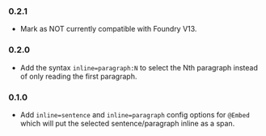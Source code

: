 ### 0.2.1

- Mark as NOT currently compatible with Foundry V13.

### 0.2.0

- Add the syntax `inline=paragraph:N` to select the Nth paragraph instead of only reading the first paragraph.

### 0.1.0

- Add `inline=sentence` and `inline=paragraph` config options for `@Embed` which will put the selected sentence/paragraph inline as a span.